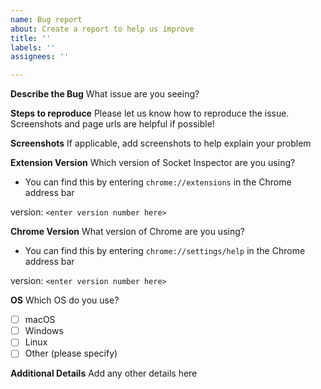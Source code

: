 ```yaml
---
name: Bug report
about: Create a report to help us improve
title: ''
labels: ''
assignees: ''

---
```


**Describe the Bug**
What issue are you seeing?

**Steps to reproduce**
Please let us know how to reproduce the issue. Screenshots and page urls are helpful if possible!

**Screenshots**
If applicable, add screenshots to help explain your problem

**Extension Version**
Which version of Socket Inspector are you using?
- You can find this by entering `chrome://extensions` in the Chrome address bar

version: `<enter version number here>`


**Chrome Version**
What version of Chrome are you using? 
- You can find this by entering `chrome://settings/help` in the Chrome address bar


version: `<enter version number here>`

**OS**
Which OS do you use?
- [ ] macOS
- [ ] Windows
- [ ] Linux
- [ ] Other (please specify)

**Additional Details**
Add any other details here
